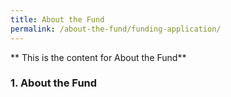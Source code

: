 ```yaml
---
title: About the Fund
permalink: /about-the-fund/funding-application/
---
```


** This is the content for About the Fund**  


### 1. About the Fund
